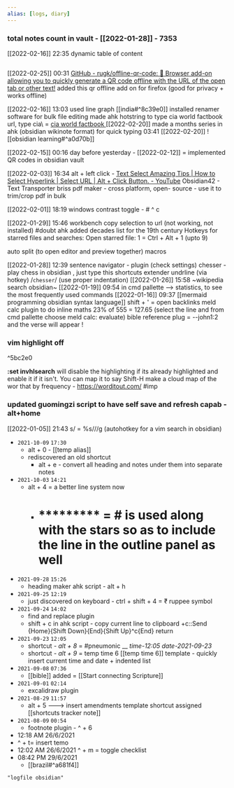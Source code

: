```yaml
---
alias: [logs, diary]
---
```

### total notes count in vault - [[2022-01-28]] - 7353

[[2022-02-16]] 22:35
dynamic table of content
```toc
```

[[2022-02-25]] 00:31
[GitHub - rugk/offline-qr-code: 📱 Browser add-on allowing you to quickly generate a QR code offline with the URL of the open tab or other text!](https://github.com/rugk/offline-qr-code)
added this qr offline add on for firefox (good for privacy + works offline)

[[2022-02-16]] 13:03
used line graph [[india#^8c39e0]]
installed renamer software for bulk file editing
made ahk hotstring to type cia world factbook url, type cia\ = [cia world factbook ](https://www.cia.gov/the-world-factbook/countries/) [[2022-02-20]]
made a months series in ahk (obsidian wikinote format) for quick typing 03:41 [[2022-02-20]]
![[obsidian learning#^a0d70b]]

[[2022-02-15]] 00:16
day before yesterday - [[2022-02-12]] = implemented QR codes in obsidian vault

[[2022-02-03]] 16:34
alt + left click - [Text Select Amazing Tips | How to Select Hyperlink | Select URL | Alt + Click Button. - YouTube](https://www.youtube.com/watch?v=w1avKWlNzL8)
Obsidian42 - Text Transporter
briss pdf maker - cross platform, open- source - use it to trim/crop pdf in bulk

[[2022-02-01]] 18:19
windows contrast toggle - # ^ c

[[2022-01-29]] 15:46
workbench
copy selection to url (not working, not installed) #doubt 
ahk added decades list for the 19th century
Hotkeys for starred files and searches: Open starred file: 1 = Ctrl + Alt + 1
(upto 9)

auto split (to open editor and preview together)
macros


[[2022-01-28]] 12:39
sentence navigator - plugin (check settings)
chesser - play chess in obsidian , just type this
shortcuts extender
undrline (via hotkey)
/```chesser```/ (use proper indentation)
[[2022-01-26]] 15:58
~wikipedia search obsidian~
[[2022-01-19]] 09:54
in cmd pallette –> statistics, to see the most frequently used commands
[[2022-01-16]] 09:37 [[mermaid programming obsidian syntax language]]
shift + ' = open backlinks
meld calc plugin to do inline maths
	23% of 555 = 127.65 (select the line and from cmd pallette choose meld calc: evaluate)
bible reference plug = --john1:2 and the verse will appear !
### vim highlight off

^5bc2e0

**:set invhlsearch** will disable the highlighting if its already highlighted and enable it if it isn't. You can map it to say Shift-H
make a cloud map of the wor that  by frequency - https://worditout.com/ #imp 

### updated guomingzi script to have self save and refresh capab - alt+home
[[2022-01-05]] 21:43
s/ = %s///g (autohotkey for a vim search in obsidian)
- `2021-10-09` `17:30`
	- alt + 0 - [[temp alias]]
	- rediscovered an old shortcut
		- alt + e - convert all heading and notes under them into separate notes
- `2021-10-03` `14:21`
	- alt + 4 = a better line system now
		- # ********* = # is used along with the stars so as to include the line in the outline panel as well
- `2021-09-28` `15:26`
	- heading maker ahk script - alt + h
- `2021-09-25` `12:19`
	- just discovered on keyboard - ctrl + shift + 4 = ₹ ruppee symbol
- `2021-09-24` `14:02`
	- find and replace plugin
	- shift + c in ahk script - copy current line to clipboard
			+c::Send {Home}{Shift Down}{End}{Shift Up}^c{End}
			return
- `2021-09-23` `12:05`
	- shortcut - _alt + 8_ = #pneumonic __ *time-12:05 date-2021-09-23*
	- shortcut - _alt + 9_ = temp time 6 [[temp time 6]] template - quickly insert current time and date + indented list
- `2021-09-08` `07:36`
	- [[bible]] added = [[Start connecting Scripture]]
- `2021-09-01` `02:14`
	- excalidraw plugin
- `2021-08-29` `11:57`
	- alt + 5 ---> insert amendments template shortcut assigned [[shortcuts tracker note]]
- `2021-08-09` `00:54`
	- footnote plugin - ^ + 6
- 12:18 AM 26/6/2021
- ^ + t= insert temo
- 12:02 AM 26/6/2021
		^ + m = toggle checklist
- 08:42 PM 29/6/2021
	- [[brazil#^a681f4]]
```query
"logfile obsidian"
```